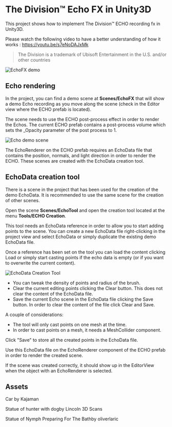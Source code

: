 # The Division™ Echo FX in Unity3D
This project shows how to implement The Division™ ECHO recording fx in Unity3D.

Please watch the following video to have a better understanding of how it works : https://youtu.be/s7eNoDAJxMk

> The Division is a trademark of Ubisoft Entertainment in the U.S. and/or other countries

![EchoFX demo](https://github.com/joscanper/unity_echofx/blob/master/Showcase/Echo.gif)

## Echo rendering

In the project, you can find a demo scene at **Scenes/EchoFX** that will show a demo Echo recording as you move along the scene (check in the Editor view where the ECHO prefab is located).

The scene needs to use the ECHO post-process effect in order to render the Echos. The current ECHO prefab contains a post-process volume which sets the _Opacity parameter of the post process to 1. 

![Echo demo scene](https://github.com/joscanper/unity_echofx/blob/master/Showcase/DemoScene.PNG)

The EchoRenderer on the ECHO prefab requires an EchoData file that contains the position, normals, and light direction in order to render the ECHO. These scenes are created with the EchoData creation tool.

## EchoData creation tool

There is a scene in the project that has been used for the creation of the demo EchoData. It is recommended to use the same scene for the creation of other scenes.

Open the scene **Scenes/EchoTool** and open the creation tool located at the menu **Tools/ECHO Creation**.

This tool needs an EchoData reference in order to allow you to start adding points to the scene. You can create a new EchoData file right-clicking in the project view and select EchoData or simply duplicate the existing demo EchoData file.

Once a reference has been set on the tool you can load the content clicking Load or simply start casting points if the echo data is empty (or if you want to overwrite the current content).

![EchoData Creation Tool](https://github.com/joscanper/unity_echofx/blob/master/Showcase/Tool.PNG)

- You can tweak the density of points and radius of the brush.
- Clear the current editing points clicking the Clear button. This does not clear the content of the EchoData file.
- Save the current Echo scene in the EchoData file clicking the Save button. In order to clear the content of the file click Clear and Save.

A couple of considerations:
- The tool will only cast points on one mesh at the time.
- In order to cast points on a mesh, it needs a MeshCollider component.

Click "Save" to store all the created points in the EchoData file.

Use this EchoData file on the EchoRenderer component of the ECHO prefab in order to render the created scene.

If the scene was created correctly, it should show up in the EditorView when the object with an EchoRenderer is selected.

## Assets

Car by Kajaman

Statue of hunter with dogby Lincoln 3D Scans

Statue of Nymph Preparing For The Bathby oliverlaric
